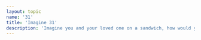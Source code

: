 ```yaml
---
layout: topic
name: '31'
title: 'Imagine 31'
description: 'Imagine you and your loved one on a sandwich, how would you be described as on a menu?'
---
```

